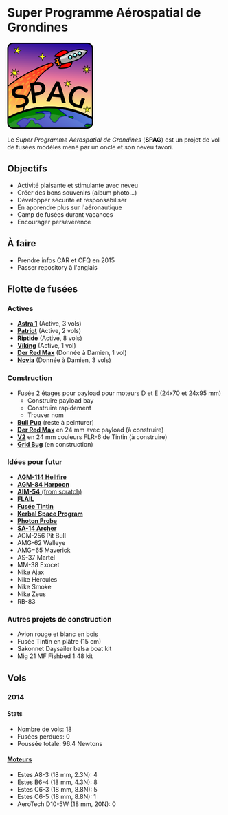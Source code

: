 # Super Programme Aérospatial de Grondines

![Super logo du SPAG!](logo/logo_spag_v03_small.png)

Le *Super Programme Aérospatial de Grondines* (**SPAG**) est un projet de vol
de fusées modèles mené par un oncle et son neveu favori.

## Objectifs

- Activité plaisante et stimulante avec neveu
- Créer des bons souvenirs (album photo...)
- Développer sécurité et responsabiliser
- En apprendre plus sur l'aéronautique
- Camp de fusées durant vacances
- Encourager persévérence

## À faire

- Prendre infos CAR et CFQ en 2015
- Passer repository à l'anglais

## Flotte de fusées

### Actives

- [**Astra 1**](rockets/astra_1/astra_1.md) (Active, 3 vols)
- [**Patriot**](rockets/patriot/patriot.md) (Active, 2 vols)
- [**Riptide**](rockets/riptide/riptide.md) (Active, 8 vols)
- [**Viking**](rockets/viking/viking.md) (Active, 1 vol)
- [**Der Red Max**](rockets/der_red_max/der_red_max.md) (Donnée à Damien, 1 vol)
- [**Novia**](rockets/novia/novia.md) (Donnée à Damien, 3 vols)

### Construction

- Fusée 2 étages pour payload pour moteurs D et E (24x70 et 24x95 mm)
  - Construire payload bay
  - Construire rapidement
  - Trouver nom
- [**Bull Pup**](rockets/bull_pup/bull_pup.md) (reste à peinturer)
- [**Der Red Max**](http://www.estesrockets.com/der-red-maxtm) en 24 mm avec payload (à construire)
- [**V2**](http://www.estesrockets.com/rockets/kits/skill-3/003228-v2-semi-scale-model) en 24 mm couleurs FLR-6 de Tintin (à construire)
- [**Grid Bug**](rockets/grid_bug/grid_bug.md) (en construction)

### Idées pour futur

- [**AGM-114 Hellfire**](http://www.the-launch-pad.com/#!hellfire/c14ur)
- [**AGM-84 Harpoon**](http://www.allrocketengines.ca/Rockets/Harpoon-AGM)
- [**AIM-54** (from scratch)](http://www.the-launch-pad.com/#!blank/c7bg)
- [**FLAIL**](http://www.the-launch-pad.com/#!blank/c1j13)
- [**Fusée Tintin**](http://en.wikipedia.org/wiki/Explorers_on_the_Moon)
- [**Kerbal Space Program**](https://kerbalspaceprogram.com/)
- [**Photon Probe**](http://www.allrocketengines.ca/Rockets/Photon-Probe)
- [**SA-14 Archer**](http://www.jcrocket.com/sa14archer.shtml)
- AGM-256 Pit Bull
- AMG-62 Walleye
- AMG=65 Maverick
- AS-37 Martel
- MM-38 Exocet
- Nike Ajax
- Nike Hercules
- Nike Smoke
- Nike Zeus
- RB-83

### Autres projets de construction
- Avion rouge et blanc en bois
- Fusée Tintin en plâtre (15 cm)
- Sakonnet Daysailer balsa boat kit
- Mig 21 MF Fishbed 1:48 kit

## Vols

### 2014

#### Stats

- Nombre de vols: 18
- Fusées perdues: 0
- Poussée totale: 96.4 Newtons

#### [Moteurs](https://github.com/enormandeau/SPAG/blob/master/fichiers_utiles/motors.md)

- Estes A8-3 (18 mm, 2.3N): 4
- Estes B6-4 (18 mm, 4.3N): 8
- Estes C6-3 (18 mm, 8.8N): 5
- Estes C6-5 (18 mm, 8.8N): 1
- AeroTech D10-5W (18 mm, 20N): 0

